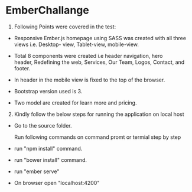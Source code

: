 # EmberChallange

1. Following Points were covered in the test:

- Responsive Ember.js homepage using SASS was created with all three views i.e. Desktop-   view, Tablet-view, mobile-view.

- Total 8 components were created i.e header navigation, hero header, Redefining the web, Services, Our Team, Logos, Contact, and footer.

- In header in the mobile view is fixed to the top of the browser.

- Bootstrap version used is 3.

- Two model are created for learn more and pricing.



2. Kindly follow the below steps for running the application on local host

- Go to the source folder.

  Run following commands on command promt or termial step by step

- run "npm install" command.
- run "bower install" command.
- run "ember serve"
- On browser open "localhost:4200"
